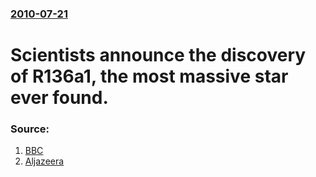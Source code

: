 ### [2010-07-21](/news/2010/07/21/index.md)

# Scientists announce the discovery of R136a1, the most massive star ever found. 




### Source:

1. [BBC](http://www.bbc.co.uk/news/science-environment-10707416)
2. [Aljazeera](http://english.aljazeera.net/news/americas/2010/07/2010721145010578146.html)
